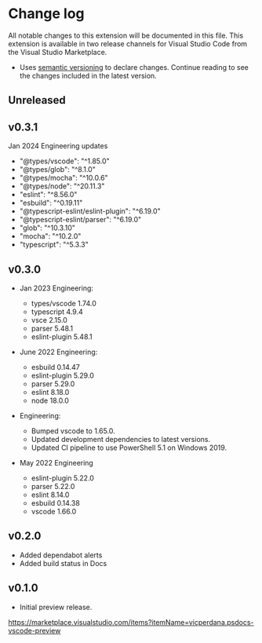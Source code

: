 # Change log

All notable changes to this extension will be documented in this file.
This extension is available in two release channels for Visual Studio Code from the Visual Studio Marketplace.

  - Uses [semantic versioning](http://semver.org/) to declare changes.
Continue reading to see the changes included in the latest version.

## Unreleased

## v0.3.1
Jan 2024 Engineering updates
- "@types/vscode": "^1.85.0"
- "@types/glob": "^8.1.0"
- "@types/mocha": "^10.0.6"
- "@types/node": "^20.11.3"
- "eslint": "^8.56.0"
- "esbuild": "^0.19.11"
- "@typescript-eslint/eslint-plugin": "^6.19.0"
- "@typescript-eslint/parser": "^6.19.0"
- "glob": "^10.3.10"
- "mocha": "^10.2.0"
- "typescript": "^5.3.3"


## v0.3.0

- Jan 2023 Engineering:
  - types/vscode 1.74.0
  - typescript 4.9.4
  - vsce 2.15.0
  - parser 5.48.1
  - eslint-plugin 5.48.1

- June 2022 Engineering:
  - esbuild 0.14.47
  - eslint-plugin 5.29.0
  - parser 5.29.0
  - eslint 8.18.0
  - node 18.0.0

- Engineering:
  - Bumped vscode to 1.65.0.
  - Updated development dependencies to latest versions.
  - Updated CI pipeline to use PowerShell 5.1 on Windows 2019.

- May 2022 Engineering
  - eslint-plugin 5.22.0
  - parser 5.22.0
  - eslint 8.14.0
  - esbuild 0.14.38
  - vscode 1.66.0

## v0.2.0

- Added dependabot alerts
- Added build status in Docs

## v0.1.0

- Initial preview release.

https://marketplace.visualstudio.com/items?itemName=vicperdana.psdocs-vscode-preview
